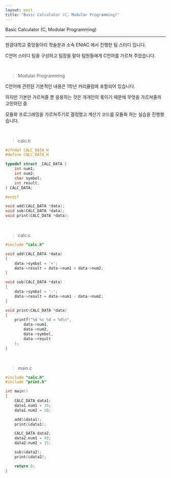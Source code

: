 ```yaml
---
layout: post
title: "Basic Calculator (C, Modular Programming)"
---
```






Basic Calculator (C, Modular Programming)

---

원광대학교 중앙동아리 학술분과 소속 ENIAC 에서 진행한 팀 스터디 입니다.

C언어 스터디 팀을 구성하고 팀장을 맡아 팀원들에게 C언어를 가르쳐 주었습니다. 

<br>

> Modular Programming

C언어에 관련된 기본적인 내용은 1학년 커리큘럼에 포함되어 있습니다.

하지만 기본만 가르쳐줄 뿐 응용하는 것은 개개인의 몫이기 때문에 무엇을 가르쳐줄까 고민하던 중

모듈화 프로그래밍을 가르쳐주기로 결정했고 계산기 코드를 모듈화 하는 실습을 진행했습니다.

<br>

> calc.h

```c
#ifndef CALC_DATA_H
#define CALC_DATA_H

typedef struct _CALC_DATA { 
	int num1;
	int num2;
	char symbol;
	int result;
} CALC_DATA;

#endif

void add(CALC_DATA *data);
void sub(CALC_DATA *data); 
void print(CALC_DATA *data);
```

<br>

> calc.c

```c
#include "calc.h"

void add(CALC_DATA *data)
{
	data->symbol = '+';
	data->result = data->num1 + data->num2;
}

void sub(CALC_DATA *data)
{
	data->symbol = '-';
	data->result = data->num1 - data->num2;
}

void print(CALC_DATA *data)
{
	printf("%d %c %d = %d\n",
		data->num1,
		data->num2,
		data->symbol,
		data->result
	);
}
```

<br>

> main.c

```c
#include "calc.h"
#include "print.h"

int main()
{
	CALC_DATA data1;
	data1.num1 = 10;
	data1.num2 = 20;

	add(&data1);
	print(&data1);

	CALC_DATA data2;
	data2.num1 = 40;
	data2.num2 = 15;

	sub(&data2);
	print(&data2);

	return 0;
}
```

